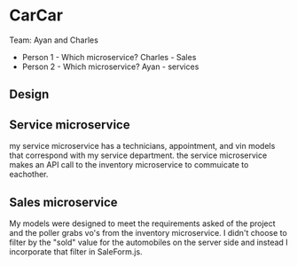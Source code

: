 # CarCar

Team: Ayan and Charles

* Person 1 - Which microservice? Charles - Sales
* Person 2 - Which microservice? Ayan - services

## Design

## Service microservice
my service microservice has a technicians, appointment, and vin models that correspond with my service department. the service microservice makes an API call to the inventory microservice to commuicate to eachother.
## Sales microservice

My models were designed to meet the requirements asked of the project and the poller grabs vo's from the inventory microservice. I didn't choose to filter by the "sold" value for the automobiles on the server side and instead I incorporate that filter in SaleForm.js.
